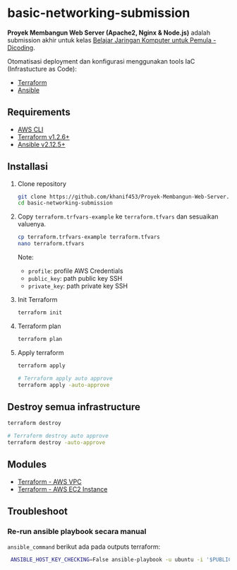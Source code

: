 # basic-networking-submission

**Proyek Membangun Web Server (Apache2, Nginx & Node.js)** adalah submission akhir untuk kelas [Belajar Jaringan Komputer untuk Pemula - Dicoding](https://www.dicoding.com/academies/387).

Otomatisasi deployment dan konfigurasi menggunakan tools IaC (Infrastucture as Code):

- [Terraform](https://www.terraform.io/)
- [Ansible](https://www.ansible.com/)

## Requirements

- [AWS CLI](https://docs.aws.amazon.com/cli/latest/userguide/getting-started-install.html)
- [Terraform v1.2.6+](https://www.terraform.io/downloads)
- [Ansible v2.12.5+](https://docs.ansible.com/ansible/latest/installation_guide/intro_installation.html)

## Installasi

1. Clone repository

   ```sh
   git clone https://github.com/khanif453/Proyek-Membangun-Web-Server.git
   cd basic-networking-submission
   ```

2. Copy `terraform.trfvars-example` ke `terraform.tfvars` dan sesuaikan valuenya.

   ```sh
   cp terraform.trfvars-example terraform.tfvars
   nano terraform.tfvars
   ```

   Note:

   - `profile`: profile AWS Credentials
   - `public_key`: path public key SSH
   - `private_key`: path private key SSH

3. Init Terraform

   ```sh
   terraform init
   ```

4. Terraform plan

   ```sh
   terraform plan
   ```

5. Apply terraform

   ```sh
   terraform apply

   # Terraform apply auto approve
   terraform apply -auto-approve
   ```

## Destroy semua infrastructure

```sh
terraform destroy

# Terraform destroy auto approve
terraform destroy -auto-approve
```

## Modules

- [Terraform - AWS VPC](https://registry.terraform.io/modules/terraform-aws-modules/vpc/aws/latest)
- [Terraform - AWS EC2 Instance](https://registry.terraform.io/modules/terraform-aws-modules/ec2-instance/aws/latest)

## Troubleshoot

### Re-run ansible playbook secara manual

`ansible_command` berikut ada pada outputs terraform:

```sh
 ANSIBLE_HOST_KEY_CHECKING=False ansible-playbook -u ubuntu -i '$PUBLIC_IP,' --private-key $PRIVATE_KEY -e 'pub_key=$PUBLIC_KEY' playbooks/setup-webserver.yml
```

